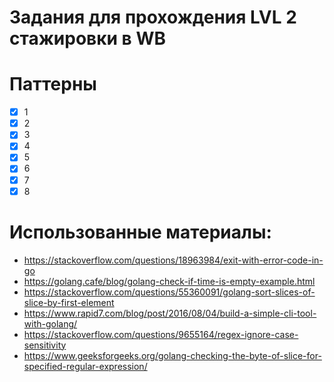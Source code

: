 # Задания для прохождения LVL 2 стажировки в WB 
# Паттерны
- [X] 1
- [X] 2
- [X] 3
- [X] 4
- [X] 5
- [X] 6
- [X] 7
- [X] 8

# Использованные материалы:
- https://stackoverflow.com/questions/18963984/exit-with-error-code-in-go
- https://golang.cafe/blog/golang-check-if-time-is-empty-example.html
- https://stackoverflow.com/questions/55360091/golang-sort-slices-of-slice-by-first-element
- https://www.rapid7.com/blog/post/2016/08/04/build-a-simple-cli-tool-with-golang/
- https://stackoverflow.com/questions/9655164/regex-ignore-case-sensitivity
- https://www.geeksforgeeks.org/golang-checking-the-byte-of-slice-for-specified-regular-expression/